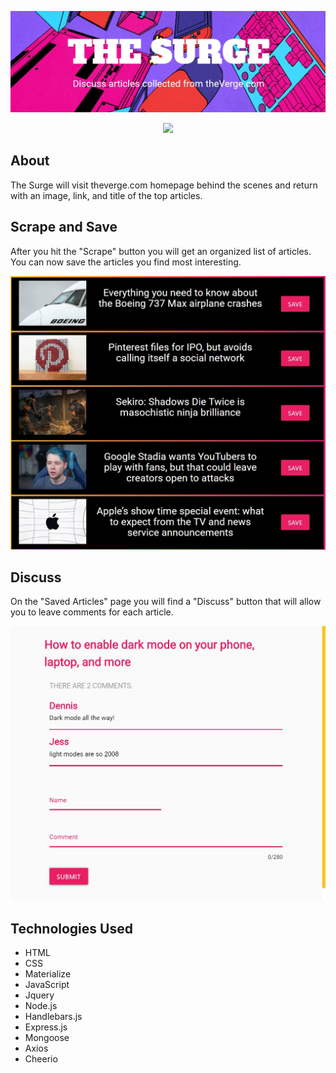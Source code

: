 <p align="center"><img src="./public/images/ts_header.jpg" alt="Full Circle Preview" width="650"></p>
<p align="center"><a href="https://the-surge.herokuapp.com/" alt="Contributors"><img src="https://img.shields.io/badge/Visit-The%20Surge-ff69b4.svg" /></a></p>

## About 

The Surge will visit theverge.com homepage behind the scenes and return with an image, link, and title of the top articles.

## Scrape and Save

After you hit the "Scrape" button you will get an organized list of articles. You can now save the articles you find most interesting.

<p align="center"><img src="./public/images/ts_scraped.jpg" alt="Full Circle Preview" width="650"></p>



## Discuss

On the "Saved Articles" page you will find a "Discuss" button that will allow you to leave comments for each article.

<p align="center"><img src="./public/images/ts_comments.jpg" alt="Full Circle Preview" width="650"></p>

## Technologies Used

* HTML
* CSS
* Materialize 
* JavaScript
* Jquery
* Node.js
* Handlebars.js
* Express.js
* Mongoose
* Axios
* Cheerio

